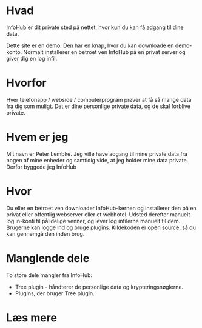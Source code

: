 # Hvad

InfoHub er dit private sted på nettet, hvor kun du kan få adgang til dine data.

Dette site er en demo. Den har en knap, hvor du kan downloade en demo-konto. Normalt installerer en betroet ven InfoHub på en privat server og giver dig en log infil.

# Hvorfor

Hver telefonapp / webside / computerprogram prøver at få så mange data fra dig som muligt. Det er dine personlige private data, og de skal forblive private.

# Hvem er jeg

Mit navn er Peter Lembke. Jeg ville have adgang til mine private data fra nogen af mine enheder og samtidig vide, at jeg holder mine data private. Derfor byggede jeg InfoHub

# Hvor

Du eller en betroet ven downloader InfoHub-kernen og installerer den på en privat eller offentlig webserver eller et webhotel. Udsted derefter manuelt log in-konti til pålidelige venner, og lever log infilerne manuelt til dem. Brugerne kan logge ind og bruge plugins. Kildekoden er open source, så du kan gennemgå den inden brug.

# Manglende dele

To store dele mangler fra InfoHub:

* Tree plugin - håndterer de personlige data og krypteringsnøglerne.
* Plugins, der bruger Tree plugin.

# Læs mere
